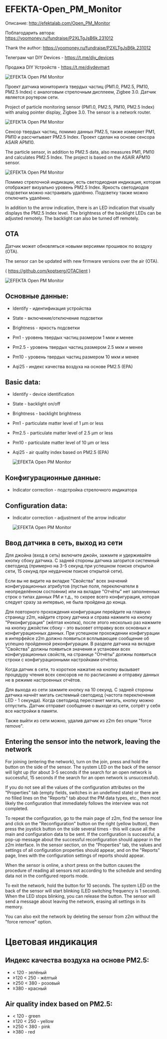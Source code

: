 # EFEKTA-Open_PM_Monitor

Описание: http://efektalab.com/Open_PM_Monitor

Поблагодарить автора: https://yoomoney.ru/fundraise/P2XLTgJsB6k.231012

Thank the author: https://yoomoney.ru/fundraise/P2XLTgJsB6k.231012

Телеграм чат DIY Devices - https://t.me/diy_devices

Продажа DIY Устройств - https://t.me/diydevmart

![EFEKTA Open PM Monitor](https://raw.githubusercontent.com/smartboxchannel/EFEKTA-Open_PM_Monitor/refs/heads/main/IMAGES/1.png)

Проект датчика мониторинга твердых частиц (PM1.0, PM2.5, PM10, PM2.5 Index) с аналоговым стрелочным дисплеем, Zigbee 3.0. Датчик является роутером сети.

Project of particle monitoring sensor (PM1.0, PM2.5, PM10, PM2.5 Index) with analog pointer display, Zigbee 3.0. The sensor is a network router.

![EFEKTA Open PM Monitor](https://raw.githubusercontent.com/smartboxchannel/EFEKTA-Open_PM_Monitor/refs/heads/main/IMAGES/123.png)

Сенсор твердых частиц, помимо данных PM2.5, также измеряет PM1, PM10 и рассчитывает PM2.5 Index. Проект сделан на основе сенсора ASAIR APM10.

The particle sensor, in addition to PM2.5 data, also measures PM1, PM10 and calculates PM2.5 Index. The project is based on the ASAIR APM10 sensor.

![EFEKTA Open PM Monitor](https://raw.githubusercontent.com/smartboxchannel/EFEKTA-Open_PM_Monitor/refs/heads/main/IMAGES/image%20(2).png)

Помимо стрелочной индикации, есть светодиодная индикация, которая отображает визуально уровень PM2.5 Index. Яркость светодиодов подсветки можно настраивать удалённо. Подсветку также можно отключить удалённо.

In addition to the arrow indication, there is an LED indication that visually displays the PM2.5 Index level. The brightness of the backlight LEDs can be adjusted remotely. The backlight can also be turned off remotely.

## OTA

Датчик может обновляться новыми версиями прошивок по воздуху (OTA).

The sensor can be updated with new firmware versions over the air (OTA). 

( https://github.com/koptserg/OTAClient )

![EFEKTA Open PM Monitor](https://raw.githubusercontent.com/smartboxchannel/EFEKTA-Open_PM_Monitor/refs/heads/main/IMAGES/image%20(3).png)

## Основные данные:


- Identify - идентификация устройства

- State - включение/отключение подсветки

- Brightness - яркость подсветки

- Pm1 - уровень твердых частиц размером 1 мкм и менее

- Pm2.5 - уровень твердых частиц размером 2.5 мкм и менее

- Pm10 - уровень твердых частиц размером 10 мкм и менее

- Aqi25 - индекс качества воздуха на основе PM2.5 (EPA)

## Basic data:

- Identify - device identification

- State - backlight on/off

- Brightness - backlight brightness

- Pm1 - particulate matter level of 1 µm or less

- Pm2.5 - particulate matter level of 2.5 µm or less

- Pm10 - particulate matter level of 10 µm or less

- Aqi25 - air quality index based on PM2.5 (EPA)

  ![EFEKTA Open PM Monitor](https://raw.githubusercontent.com/smartboxchannel/EFEKTA-Open_PM_Monitor/refs/heads/main/IMAGES/image%20(4).png)

## Конфигурационные данные:

- Indicator correction - подстройка стрелочного индикатора

## Configuration data:

- Indicator correction - adjustment of the arrow indicator

  ![EFEKTA Open PM Monitor](https://raw.githubusercontent.com/smartboxchannel/EFEKTA-Open_PM_Monitor/refs/heads/main/IMAGES/image%20(5).png)

## Ввод датчика в сеть, выход из сети

Для джойна (вход в сеть) включите джойн, зажмите и удерживайте кнопку сбоку датчика. С задней стороны датчика загорится системный светодиод (примерно на 3-5 секунд при успешном поиске открытой сети, 15 секунд при неудачном поиске открытой сети).

Если вы не видите на вкладке "Свойства" всех значений конфигурационных атрибутов (пустые поля, переключатели в неопределённом состоянии) или на вкладке "Отчёты" нет заполненных строк о типах данных PM и т.д., то скорее всего конфигурация, которая следует сразу за интервью, не была пройдена до конца.

Для повторного прохождения конфигурации перейдите на главную страницу z2m, найдите строку датчика и справа нажмите на кнопку "Реконфигурация" (жёлтая кнопка), после этого несколько раз нажмите на кнопку джойстик сбоку - это вызовет отправку всех основных и конфигурационных данных. При успешном прохождении конфигурации в интерфейсе z2m должно появиться всплывающее сообщение об успешно пройденной реконфигурации. В разделе датчика на вкладке "Свойства" должны появиться значения и установки всех конфигурационных свойств, на странице "Отчёты" должны появиться строки с конфигурационными настройками отчётов.


Когда датчик в сети, то короткое нажатие на кнопку вызывает процедуру чтения всех сенсоров не по расписанию и отправку данных не в режиме настроенных отчётов.

Для выхода из сети зажмите кнопку на 10 секунд. С задней стороны датчика начнёт мигать системный светодиод (частота переключения LED - 1 секунда). Когда светодиод перестанет мигать, кнопку можно отпустить. Датчик отправит сообщение о выходе из сети, сотрёт у себя все настройки в памяти.

Также выйти из сети можно, удалив датчик из z2m без опции "force remove".

## Entering the sensor into the network, leaving the network

For joining (entering the network), turn on the join, press and hold the button on the side of the sensor. The system LED on the back of the sensor will light up (for about 3-5 seconds if the search for an open network is successful, 15 seconds if the search for an open network is unsuccessful).

If you do not see all the values ​​of the configuration attributes on the "Properties" tab (empty fields, switches in an undefined state) or there are no filled lines on the "Reports" tab about the PM data types, etc., then most likely the configuration that immediately follows the interview was not completed.

To repeat the configuration, go to the main page of z2m, find the sensor line and click on the "Reconfiguration" button on the right (yellow button), then press the joystick button on the side several times - this will cause all the main and configuration data to be sent. If the configuration is successful, a pop-up message about the successful reconfiguration should appear in the z2m interface. In the sensor section, on the "Properties" tab, the values ​​and settings of all configuration properties should appear, and on the "Reports" page, lines with the configuration settings of reports should appear.

When the sensor is online, a short press on the button causes the procedure of reading all sensors not according to the schedule and sending data not in the configured reports mode.

To exit the network, hold the button for 10 seconds. The system LED on the back of the sensor will start blinking (LED switching frequency is 1 second). When the LED stops blinking, you can release the button. The sensor will send a message about leaving the network, erasing all settings in its memory.

You can also exit the network by deleting the sensor from z2m without the "force remove" option.


# Цветовая индикация 

## Индекс качества воздуха на основе PM2.5:

- < 120 - зелёный
- ≥120 < 250 - жёлтый
- ≥250 < 380 - розовый
- ≥380 - красный

## Air quality index based on PM2.5:

- < 120 - green
- ≥120 < 250 - yellow
- ≥250 < 380 - pink
- ≥380 - red

  
